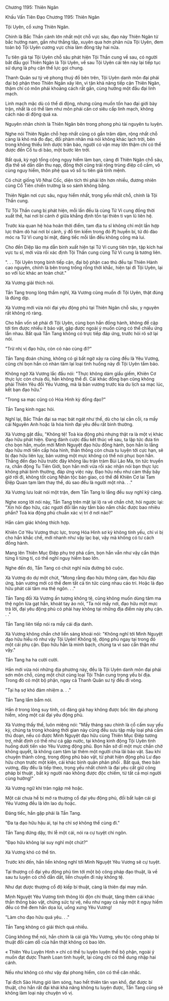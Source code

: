 




Chương 1195: Thiên Ngân


Khấu Vấn Tiên Đạo Chương 1195: Thiên Ngân

Tội Uyên, cổ xưng Thiên Ngân.

Chính là Bắc Thần cảnh lớn nhất một chỗ vực sâu, đạo này Thiên Ngân từ bắc hướng nam, gần như thẳng tắp, xuyên qua hơn phân nửa Tội Uyên, đem toàn bộ Tội Uyên cương vực chia làm đông tây hai nửa.

Tu tiên giả tại Tội Uyên chỗ sâu phát hiện Tội Thần cung về sau, có người bắt đầu gọi Thiên Ngân là Tội Uyên, về sau Tội Uyên cái tên này lại tiếp tục sử dụng là phụ cận thế lực gọi chung.

Thanh Quân sư tỷ vẽ phong thuỷ đồ bên trên, Tội Uyên danh môn đại phái đại bộ phận theo Thiên Ngân xây lên, vì tận khả năng tiếp cận Thiên Ngân, thậm chí có môn phái khoảng cách rất gần, cùng hưởng một đầu đại linh mạch.

Linh mạch mặc dù có thể di động, nhưng cũng muốn tốn hao đại giới bày trận, nhất là có thể làm như môn phái căn cơ siêu cấp linh mạch, không cách nào di động quá xa.

Nguyên nhân chính là Thiên Ngân bên trong phong phú tài nguyên tu luyện.

Nghe nói Thiên Ngân chỗ hẹp nhất cũng có gần trăm dặm, rộng nhất chỗ càng là khó mà đo đạc, đối phàm nhân mà nói không khác lạch trời, bên trong không thiếu linh dược trân bảo, người có vận may lớn thậm chí có thể được đến Cổ tu di bảo, một bước lên trời.

Bất quá, kỳ ngộ tổng cộng nguy hiểm làm bạn, càng đi Thiên Ngân chỗ sâu, địa thế sẽ dần dần thu nạp, đồng thời cũng trải rộng trùng điệp cổ cấm, vô cùng nguy hiểm, thôn phệ qua vô số tu tiên giả tính mệnh.

Có chút giống Vô Nhai Cốc, diện tích thì phải lớn hơn nhiều, đương nhiên cùng Cổ Tiên chiến trường là so sánh không bằng.

Thiên Ngân nơi cực sâu, nguy hiểm nhất, trọng yếu nhất chỗ, chính là Tội Thần cung.

Từ Tội Thần cung bị phát hiện, mỗi lần đều là cùng Tử Vi cung đồng thời xuất thế, hai nơi bí cảnh ở giữa khẳng định tồn tại thiên ti vạn lũ liên hệ.

Trước kia quan hệ hòa hoãn thời điểm, tam địa tu sĩ không chỉ một lần hợp lực thăm dò hai nơi bí cảnh, ý đồ tìm kiếm trong đó 旳 huyền bí, từ đó đào móc ra Tử Vi cung bí mật, đáng tiếc mỗi lần đều không công mà lui.

Cho đến Diệp lão ma dẫn binh xuất hiện tại Tử Vi cung tiên trận, tập kích hai vực tu sĩ, mới vừa rồi xác định Tội Thần cung cùng Tử Vi cung là tương liên.

". . . Tội Uyên trọng binh tiếp cận, đại bộ phận cao thủ đều tại Thiên Hành cao nguyên, chính là bên trong trống rỗng thời khắc, hiện tại đi Tội Uyên, lại so với lúc khác an toàn chút."

Xà Vương giải thích nói.

Tần Tang trong lòng thầm nghĩ, Xà Vương cũng muốn đi Tội Uyên, thật đúng là đúng dịp.

Xà Vương mới vừa nói đại yêu động phủ tại Thiên Ngân chỗ sâu, y nguyên rất không rõ ràng.

Cho hắn vốn sẽ phải đi Tội Uyên, cùng bọn hắn đồng hành, không đề cập tới tìm được nhiều ít bảo vật, gặp được ngoài ý muốn cũng có thể chiếu ứng lẫn nhau. Bất quá Tần Tang không có trực tiếp đáp ứng, trước hỏi rõ sở lại nói.

"Trừ nhị vị đạo hữu, còn có nào cùng đi?"

Tần Tang đoán chừng, không có gì bất ngờ xảy ra cũng đều là Yêu Vương, cũng chỉ bọn hắn có nhàn tâm lại loại tình huống này đi Tội Uyên tầm bảo.

Không ngờ Xà Vương lắc đầu nói: "Thực không dám giấu giếm, Khiên Cơ thực lực còn chưa đủ, hắn không thể đi. Cái khác đồng bạn cũng không phải Thiên Yêu đồi Yêu Vương, mà là bản vương trước kia du lịch sa mạc lúc, kết bạn đạo hữu."

"Trong sa mạc cũng có Hóa Hình kỳ đồng đạo?"

Tần Tang kinh ngạc hỏi.

Nghĩ lại, Bắc Thần đại sa mạc bát ngát như thế, dù cho lại cằn cỗi, ra mấy cái Nguyên Anh hoặc là hóa hình đại yêu đều rất bình thường.

Xà Vương gật đầu, "Không tệ! Toà kia động phủ nhưng thật ra là một vị khác đạo hữu phát hiện. Đang đánh cược đấu kết thúc về sau, ta lập tức đưa tin cho bọn hắn, muốn mời Minh Nguyệt đạo hữu đồng hành, bọn hắn lo lắng đạo hữu mới tiến cấp hóa hình, thần thông còn chưa tu luyện tới cực hạn, sẽ bị đạo hữu liên lụy, bản vương một mực không có thể nói phục bọn hắn. Thẳng đến đạo hữu trước đây không lâu trận trảm Bùi Lão Ma, tin tức truyền ra, chấn động Tu Tiên Giới, bọn hắn mới vừa rồi xác nhận nói bạn thực lực không phải bình thường, đáp ứng việc này. Đạo hữu nếu như cảm thấy bây giờ rời đi, không tốt cùng Nhân tộc bàn giao, có thể để Khiên Cơ lai Tam Điệp Quan tạm làm thay thế, dù sao đều là người một nhà. . ."

Xà Vương lưu loát nói một trận, đem Tần Tang lo lắng đều suy nghĩ kỹ càng.

Nghe xong lời nói này, Tần Tang trên mặt lại lộ ra vẻ chần chờ, hỏi ngược lại: "Xin hỏi đạo hữu, các ngươi đối lần này tầm bảo nắm chắc được bao nhiêu phần? Toà kia động phủ chuẩn xác vị trí ở nơi nào?"

Hắn cảm giác không thích hợp.

Khiên Cơ Yêu Vương thực lực, trong Hóa Hình sơ kỳ không tính yếu, chỉ vì bị cho hắn khắc chế, mới nhanh như vậy lạc bại, vậy mà không có tư cách đồng hành.

Mang lên Thiên Mục Điệp phụ trợ phá cấm, bọn hắn vẫn như vậy cẩn thận từng li từng tí, có thể nghĩ nguy hiểm bao lớn.

Nghe đến đó, Tần Tang có chút nghĩ nửa đường bỏ cuộc.

Xà Vương do dự một chút, "Mong rằng đạo hữu thông cảm, đạo hữu đáp ứng, bản vương mới có thể đem tất cả tin tức cùng nhau cáo tri. Hoặc là đạo hữu phát cái tâm ma thệ ngôn. . ."

Tần Tang đối Xà Vương ấn tượng không tệ, cũng không muốn dùng tâm ma thệ ngôn lừa gạt hắn, khoát tay áo nói, "Ta nói mấy nơi, đạo hữu một mực trả lời, đại yêu động phủ có phải hay không tại những địa điểm này phụ cận. . ."

Tần Tang liên tiếp nói ra mấy cái địa danh.

Xà Vương không chần chờ liền sảng khoái nói: "Không nghĩ tới Minh Nguyệt đạo hữu hiểu rõ như vậy Tội Uyên! Không tệ, động phủ ngay tại trong đó một cái phụ cận. Đạo hữu hẳn là minh bạch, chúng ta vì sao cẩn thận như vậy."

Tần Tang ha ha cười cười.

Hắn mới vừa nói những địa phương này, đều là Tội Uyên danh môn đại phái sơn môn chỗ, cùng một chút cùng loại Tội Thần cung trọng yếu bí địa. Trong đó có một bộ phận, ngay cả Thanh Quân sư tỷ đều đi vòng.

"Tại hạ sợ khó đảm nhiệm a. . ."

Tần Tang lẩm bẩm nói.

Hắn ở trong lòng suy tính, có đáng giá hay không được bốc lên đại phong hiểm, xông một cái đại yêu động phủ.

Xà Vương thấy thế, luôn miệng nói: "Mấy tháng sau chính là cổ cấm suy yếu kỳ, chúng ta trong khoảng thời gian này cũng đều sưu tập mấy loại phá cấm thủ đoạn, nếu có được Minh Nguyệt đạo hữu cùng Thiên Mục Điệp tương trợ, nhất định có thể như cá gặp nước, tại không kinh động Tội Uyên tình huống dưới tiến vào Yêu Vương động phủ. Bọn hắn sở dĩ một mực chần chờ không quyết, là không cam tâm lại thêm một người chia lãi bảo vật. Sau khi chuyện thành công, trong động phủ bảo vật, từ phát hiện động phủ Lư đạo hữu chọn trước một kiện, cái khác bình quân phân phối . Bất quá, theo bản vương, đây đều là tiếp theo, trọng yếu nhất chính là đại yêu cất giữ công pháp bí thuật , bất kỳ người nào không được độc chiếm, từ tất cả mọi người cùng hưởng!"

Xà Vương ngữ khí tràn ngập mê hoặc.

Một cái chưa hề bị mở ra thượng cổ đại yêu động phủ, đối bất luận cái gì Yêu Vương đều là lớn lao dụ hoặc.

Đáng tiếc, hắn gặp phải là Tần Tang.

"Đa tạ đạo hữu hậu ái, tại hạ chỉ sợ không thể cùng đi."

Tần Tang đứng dậy, thi lễ một cái, nói ra cự tuyệt chi ngôn.

"Đạo hữu không lại suy nghĩ một chút?"

Xà Vương khó có thể tin.

Trước khi đến, hắn liền không nghĩ tới Minh Nguyệt Yêu Vương sẽ cự tuyệt.

Tại thượng cổ đại yêu động phủ tìm tới một bộ công pháp đạo thuật, là về sau tu luyện có chỗ dẫn dắt, liền chuyến đi này không tệ.

Như đạt được thượng cổ độ kiếp bí thuật, càng là thiên đại may mắn.

Minh Nguyệt Yêu Vương tinh thông lôi độn chi thuật, tăng thêm cái khác thần thông bảo vật, chừng sức tự vệ, nếu như ngay cả này một ít nguy hiểm đều có thể đem hắn dọa lùi, uổng xưng Yêu Vương!

"Làm cho đạo hữu quá yêu. . ."

Tần Tang không có giải thích quá nhiều.

Cũng không thể nói, hắn chính là cái giả Yêu Vương, yêu tộc công pháp bí thuật đối cám dỗ của hắn thật không có bao lớn.

« Thiên Yêu Luyện Hình » chỉ có thể tu luyện luyện thể bộ phận, ngoài ý muốn đạt được Thanh Loan tinh huyết, lại cũng chỉ có thể dung nhập hai cánh.

Nếu như không có như vậy đại phong hiểm, còn có thể cân nhắc.

Tại địch Sào Hưng gió làm sóng, hao hết thiên tân vạn khổ, đạt được bí thuật, cho hắn rất đại khái khả năng không tu luyện được, Tần Tang cũng sẽ không làm loại này chuyện vô vị.




